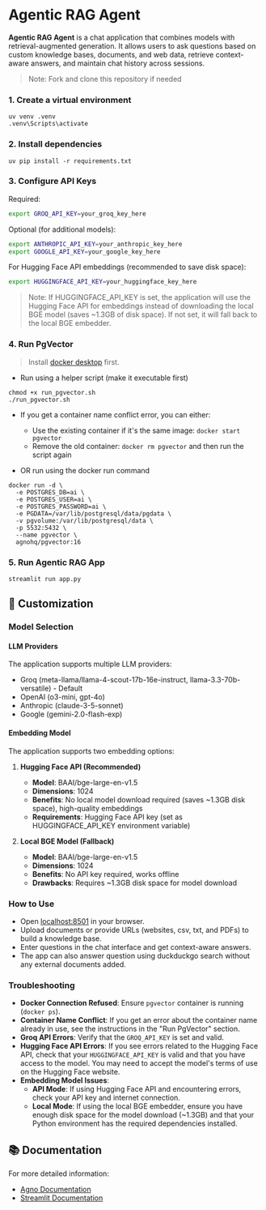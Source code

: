 # Agentic RAG Agent

**Agentic RAG Agent** is a chat application that combines models with retrieval-augmented generation.
It allows users to ask questions based on custom knowledge bases, documents, and web data, retrieve context-aware answers, and maintain chat history across sessions.

> Note: Fork and clone this repository if needed

### 1. Create a virtual environment

```shell
uv venv .venv
.venv\Scripts\activate
```

### 2. Install dependencies

```shell
uv pip install -r requirements.txt
```

### 3. Configure API Keys

Required:
```bash
export GROQ_API_KEY=your_groq_key_here
```

Optional (for additional models):
```bash
export ANTHROPIC_API_KEY=your_anthropic_key_here
export GOOGLE_API_KEY=your_google_key_here
```

For Hugging Face API embeddings (recommended to save disk space):
```bash
export HUGGINGFACE_API_KEY=your_huggingface_key_here
```

> Note: If HUGGINGFACE_API_KEY is set, the application will use the Hugging Face API for embeddings instead of downloading the local BGE model (saves ~1.3GB of disk space). If not set, it will fall back to the local BGE embedder.

### 4. Run PgVector

> Install [docker desktop](https://docs.docker.com/desktop/install/mac-install/) first.

- Run using a helper script (make it executable first)

```shell
chmod +x run_pgvector.sh
./run_pgvector.sh
```

- If you get a container name conflict error, you can either:
  - Use the existing container if it's the same image: `docker start pgvector`
  - Remove the old container: `docker rm pgvector` and then run the script again

- OR run using the docker run command

```shell
docker run -d \
  -e POSTGRES_DB=ai \
  -e POSTGRES_USER=ai \
  -e POSTGRES_PASSWORD=ai \
  -e PGDATA=/var/lib/postgresql/data/pgdata \
  -v pgvolume:/var/lib/postgresql/data \
  -p 5532:5432 \
  --name pgvector \
  agnohq/pgvector:16
```

### 5. Run Agentic RAG App

```shell
streamlit run app.py
```

## 🔧 Customization

### Model Selection

#### LLM Providers
The application supports multiple LLM providers:
- Groq (meta-llama/llama-4-scout-17b-16e-instruct, llama-3.3-70b-versatile) - Default
- OpenAI (o3-mini, gpt-4o)
- Anthropic (claude-3-5-sonnet)
- Google (gemini-2.0-flash-exp)

#### Embedding Model
The application supports two embedding options:

1. **Hugging Face API (Recommended)**
   - **Model**: BAAI/bge-large-en-v1.5
   - **Dimensions**: 1024
   - **Benefits**: No local model download required (saves ~1.3GB disk space), high-quality embeddings
   - **Requirements**: Hugging Face API key (set as HUGGINGFACE_API_KEY environment variable)

2. **Local BGE Model (Fallback)**
   - **Model**: BAAI/bge-large-en-v1.5
   - **Dimensions**: 1024
   - **Benefits**: No API key required, works offline
   - **Drawbacks**: Requires ~1.3GB disk space for model download

### How to Use
- Open [localhost:8501](http://localhost:8501) in your browser.
- Upload documents or provide URLs (websites, csv, txt, and PDFs) to build a knowledge base.
- Enter questions in the chat interface and get context-aware answers.
- The app can also answer question using duckduckgo search without any external documents added.

### Troubleshooting
- **Docker Connection Refused**: Ensure `pgvector` container is running (`docker ps`).
- **Container Name Conflict**: If you get an error about the container name already in use, see the instructions in the "Run PgVector" section.
- **Groq API Errors**: Verify that the `GROQ_API_KEY` is set and valid.
- **Hugging Face API Errors**: If you see errors related to the Hugging Face API, check that your `HUGGINGFACE_API_KEY` is valid and that you have access to the model. You may need to accept the model's terms of use on the Hugging Face website.
- **Embedding Model Issues**:
  - **API Mode**: If using Hugging Face API and encountering errors, check your API key and internet connection.
  - **Local Mode**: If using the local BGE embedder, ensure you have enough disk space for the model download (~1.3GB) and that your Python environment has the required dependencies installed.

## 📚 Documentation

For more detailed information:
- [Agno Documentation](https://docs.agno.com)
- [Streamlit Documentation](https://docs.streamlit.io)



